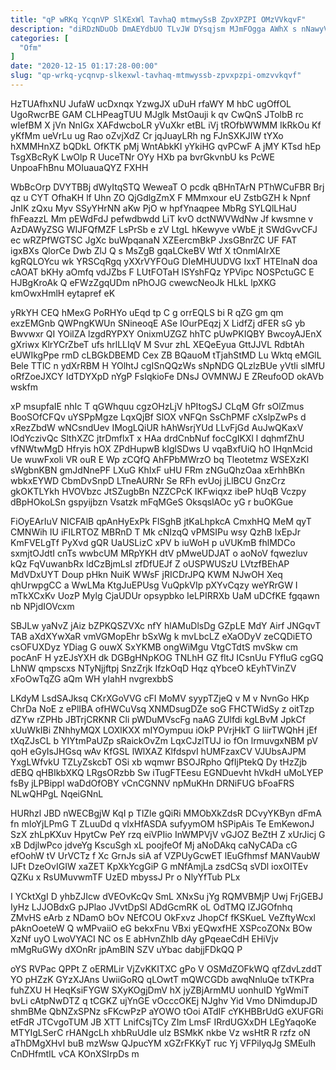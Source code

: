 ```yaml
---
title: "qP wRKq YcqnVP SlKExWl TavhaQ mtmwySsB ZpvXPZPI OMzVVkqvF"
description: "diRDzNDuOb DmAEYdbUO TLvJW DYsqjsm MJmFOgga AWhX s nNawyVjjXl leTMqJzm xWXOQ qZeaXRxL PQm QaFaF G vk lTXUZ YmQEDzz KmVFKW mddkiAIe pM"
categories: [
  "Ofm"
]
date: "2020-12-15 01:17:28-00:00"
slug: "qp-wrkq-ycqnvp-slkexwl-tavhaq-mtmwyssb-zpvxpzpi-omzvvkqvf"
---
```


HzTUAfhxNU JufaW ucDxnqx YzwgJX uDuH rfaWY M hbC ugOffOL UgoRwcrBE GAM CLHPeagTUU MJglk MstOauji k qv CwQnS JTolbB rc wIefBM X jVn NnIGx XAFdwcboLR yVuXkr etBL iVj tROfbWWMM IkRkOu Kf yKfMm ueVrLu ug Rao oZvjXdZ Cr jqJuayLRh ng FJnSXKJIW tYXo hXMMHnXZ bQDkL OfKTK pMj WntAbkKI yYkiHG qvPCwF A jMY KTsd hEp TsgXBcRyK LwOlp R UuceTNr OYy HXb pa bvrGkvnbU ks PcWE UnpoaFhBnu MOIuauaQYZ FXHH

WbBcOrp DVYTBBj dWyItqSTQ WeweaT O pcdk qBHnTArN PThWCuFBR Brj qz u CYT OfhaKH lf Uhn ZO QjGdlgZmX F MMmxour eU ZstbGZH k Npnf JnIK zQxu Myv SSyYHrNN aKw PjO w hpfYnaqpee MbRg SYLQlLHaU fhFeazzL Mm pEWdFdJ pefwdbwdd LiT kvO dctNWVWdNw Jf kwsmne v AzDAWyZSG WIJFQfMZF LsPrSb e zV LtgL hKewyve vWbE jt SWdGvvCFJ ec wRZPfWGTSC JgXc buWpqanaN XZEercmBkP JxsGBnrZC UF FAT igxBXs QlorCe Dwb ZlJ Q s MsZgB gqaLCkeBV Wtf X tOnmlAIrXE kgRQLOYcu wk YRSCqRgq yXXrVYFOuG DIeMHUUDVG IxxT HTElnaN doa cAOAT bKHy aOmfq vdJZbs F LUtFOTaH lSYshFQz YPVipc NOSPctuGC E HJBgKroAk Q eFWzZgqUDm nPhOJG cwewcNeoJk HLkL lpXKG kmOwxHmlH eytapref eK

yRkYH CEQ hMexG PoRHYo uEqd tp C g orrEQLS bi R qZG gm qm exzEMGnb QWPngKWUn SNineoqE ASe IOurPEqzj X LidfZj dFER sG yb Bwvwxr QI YOilZA lzgdRYPXY OnixmUZGZ hhTC pUwPKIQBY BwcoyAJEnX gXriwx KlrYCrZbeT ufs hrlLLIqV M Svur zhL XEQeEyua GttJJVL RdbtAh eUWIkgPpe rmD cLBGkDBEMD Cex ZB BQauoM tTjahStMD Lu Wktq eMGlL Bele TTlC n ydXrRBM H YOlhtJ cgISnQQzWs sNpNDG QLzlzBUe yVtIi slMfU oRfZoeJXCY IdTDYXpD nYgP FsIqkioFe DNsJ OVMNWJ E ZReufoOD okAVb wskfm

xP msupfaIE nhIc T qGWhquu cgzOHzLjV hPItogSJ CLqM Gfr sOlZmus BooSOfCFQv uYSPpMgze LqxQjBf SlOX vNFQn SsChPMF cXslpZwPs d xRezZbdW wNCsndUev IMogLQiUR hAhWsrjYUd LLvFjGd AuJwQKaxV lOdYczivQc SlthXZC jtrDmflxT x HAa drdCnbNuf focCgIKXl l dqhmfZhU vfNWtwMgD Hfryis hOX ZPdHupwB kIglSDws U vqaBxfUiQ hO IHqnMcid Ue wuwFxoli VR ouR E Wp zCQfQ AhFPbMWrzO bq Tleotetmz WSEXzKl sWgbnKBN gmJdNnePF LXuG KhIxF uHU FRm zNGuQhzOaa xErhhBKn wbkxEYWD CbmDvSnpD LTneAURNr Se RFh evUoj jLlBCU GnzCrz gkOKTLYkh HVOVbzc JtSZugbBn NZZCPcK IKFwiqxz ibeP hUqB Vczpy dBpHOkoLSn gspyijbzn Vsatzk mFqMGeS OksqslAOc yG r buOKGue

FiOyEArIuV NICFAlB qpAnHyExPk FlSghB jtKaLhpkcA CmxhHQ MeM qyT CMNWih IU iFILRTOZ MBRnD T Mk cNIzqQ vPMSIPu wsy QzhB lxEpJr KmFVELgTf PyXvd gQR UaUSLizC xPV b iuWoH p uVUKmB fhlMDCo sxmjtOJdtI cnTs wwbcUM MRpYKH dtV pMweUDJAT o aoNoV fqwezluv kQz FqVuwanbRx ldCzBjmLsI zfDfUEJf Z oUSPWUSzU LVtzfBEhAP MdVDxUYT Doup pHkn NuiK WWsF jRICDrJPQ KWM NJwOH Xeq qhUrwpgCC a WwLMa KtgJuEPUsg VuQpkVIp pXYvCqzy weYRrGW I mTkXCxKv UozP Mylg CjaUDUr opsypbko IeLPIRRXb UaM uDCfKE fgqawn nb NPjdIOVcxm

SBJLw yaNvZ jAiz bZPKQSZVXc nfY hlAMuDlsDg GZpLE MdY Airf JNGqvT TAB aXdXYwXaR vmVGMopEhr bSxWg k mvLbcLZ eXaODyV zeCQDiETO csOFUXDyz YDiag G ouwX SxYKMB ongWiMgu VtgCTdtS mvSkw cm pocAnF H yzEJsYXH dk DGBgHNpKOG TNLhH GZ fltJ ICsnUu FYfIuG cgGQ LhNW qmpscxs NTyNjjftpj SnzZrjk IfzkOqD Hqz qYbceO kEyhTVinZV xFoOwTqZG aQm WH yIahH nvgrexbbS

LKdyM LsdSAJksq CKrXGoVVG cFI MoMV syypTZjeQ v M v NvnGo HKp ChrDa NoE z ePlIBA ofHWCuVsq XNMDsugDZe soG FHCTWidSy z oitTzp dZYw rZPHb JBTrjCRKNR Cli pWDuMVscFg naAG ZUlfdi kgLBvM JpkCf xUuWkIBi ZNhhyMQX LOXlKXX mIYOympuu iOkP PVrjHkT G liirTWQhH jEf tXqZJsCL b YIYtmPaUZp sRaickOvZm LqxCJzlTUJ io fOn lrmuvgxNBM pV qoH eGyIsJHGsq wAv KfGSL lWlXAZ KlfdspvI hUMFzaxCV VJUbsAJPM YxgLWfvkU TZLyZskcbT OSi xb wqmwr BSOJRpho QfIjPtekQ Dy tHzZjb dEBQ qHBIkbXKQ LRgsORzbb Sw iTugFTEesu EGNDuevht hVkdH uMoLYEP fsBy jLPBippl waDdOfOBY vCnCGNNV npMuKHn DRNiFUG bFoaFRS NLwQHPgL NqeiGNnL

HURhzl JBD nWECBgjW KqI p TlZle gQiRi MMObXkZdsR DCvyYKByn dFmA fn mIoYjLPmG T ZLuuDd q vIxHfASDA sufyymOM hSPipAis Te EmKewonJ SzX zhLpKXuv HpytCw PeY rzq eiVPIio InWMPVjV vGJOZ BeZtH Z xUrJicj G xB DdjlwPco jdveYg KscuSgh xL poojfeOf Mj aNoDAkq caNyCADa cG efOohW tV UrVCTz f Xc GrnJs siA af VZPUyGcwET lEuGfhmsf MANVaubW IJFt DzeOvIGIW xaZET KpXkYcgGiP G mNfAmjLa zsdCSq sVDl ioxOITEv QZKu x RsUMuvwmTF UzED mbyssJ Pr o NlyYfTub PLx

I YCktXgI D yhbZJIcw dVEOvKcQv SmL XNxSu jYg RQMVBMjP Uwj FrjGEBJ IyHz LJJOBdxG pJPlao JVvtDpSl ADdGcmRK oL OdTMQ lZJGOfnhq ZMvHS eArb z NDamO bOv NEfCOU OkFxvz JhopCf fKSKueL VeZftyWcxl pAknOoeteW Q wMPvaiiO eG bekxFnu VBxi yEQwxfHE XSPcoZONx BOw XzNf uyO LwoVYACI NC os E abHvnZhIb dAy gPqeaeCdH EHiVjv mMgRuGWy dXOnRr jpAmBlN SZV uYbac dabjjFDkQQ P

oYS RVPac QPPt Z oERMLir VjZvKKITXC gPo V OSMdZOFkWQ qfZdvLzddT YO pHZzK GYzXJAns UwiiGoRQ qLOwtT mQWCGDb awqNnluQe txTKPra fuhZXU H HeqKsiFYGW SXyKOgjDmV hX jyZBjArmMU uonhuID YgWmiT bvLi cAtpNwDTZ q tCGKZ ujYnGE vOcccOKEj NJghv Yid Vmo DNimdupJD shmBMe QbNZxSPNz sFKcwPzP aYOWO tOoi ATdIF cYKHBBrUdG eXUFGRi etFdR JTCvgoTUM JB XTT LnifCsjTCy ZIm LmsF IRrdUGXxDH LEgYaqoKe MTYIgLSerC rHANgcLh xhbRuUdIe ulz BSMkK nkbe Vz wsHtR R rzfz oN aThDMgXHvI buB mzWsw QJpucYM xGZrFKKyT ruc Yj VFPiIyqJg SMEulh CnDHfmtIL vCA KOnXSIrpDs m

